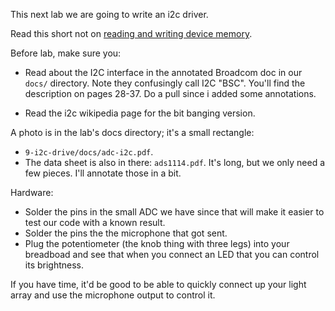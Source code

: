 This next lab we are going to write an i2c driver.

Read this short not on [reading and writing device memory](./rw-device-memory.md).

Before lab, make sure you:
  - Read about the I2C interface in the annotated Broadcom doc in our `docs/` directory.
    Note they confusingly call I2C "BSC".  You'll find the description on pages 28-37.
    Do a pull since i added some annotations.

  - Read the i2c wikipedia page for the bit banging version.


A photo is in the lab's docs directory; it's a small rectangle: 
  - `9-i2c-drive/docs/adc-i2c.pdf`.
  - The data sheet is also in there: `ads1114.pdf`.  It's long, but we only need a few
    pieces.  I'll annotate those in a bit.

Hardware:
  - Solder the pins in the small ADC we have since that will make it easier to test our
    code with a known result.
  - Solder the pins the the microphone that got sent.  
  - Plug the potentiometer (the knob thing with three legs) into your breadboad and see
    that when you connect an LED that you can control its brightness.
  
If you have time, it'd be good to be able to quickly connect up your light array
and use the microphone output to control it.
